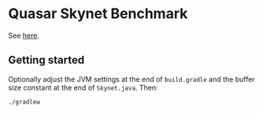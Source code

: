 # Quasar Skynet Benchmark

See [here](https://github.com/atemerev/skynet).

## Getting started

Optionally adjust the JVM settings at the end of `build.gradle` and the buffer size constant at the end of `Skynet.java`. Then:

```
./gradlew
```
